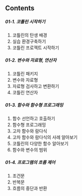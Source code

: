## Contents 
##### 01-1. 코틀린 시작하기
1. 코틀린의 탄생 배경
2. 실습 환경구축하기
3. 코틀린 프로젝트 시작하기

##### 01-2. 변수와 자료형, 연산자
1. 코틀린 패키지
2. 변수와 자료형
3. 자료형 검사하고 변환하기
4. 코틀린 연산자

##### 01-3. 함수와 함수형 프로그래밍
1. 함수 선언하고 호출하기
2. 함수형 프로그래밍
3. 고차 함수와 람다식
4. 고차 함수와 람다식의 사례 알아보기
5. 코틀린의 다양한 함수 알아보기
6. 함수와 변수의 범위


##### 01-4. 프로그램의 흐름 제어
1. 조건문
2. 반복문
3. 흐름의 중단과 반환
